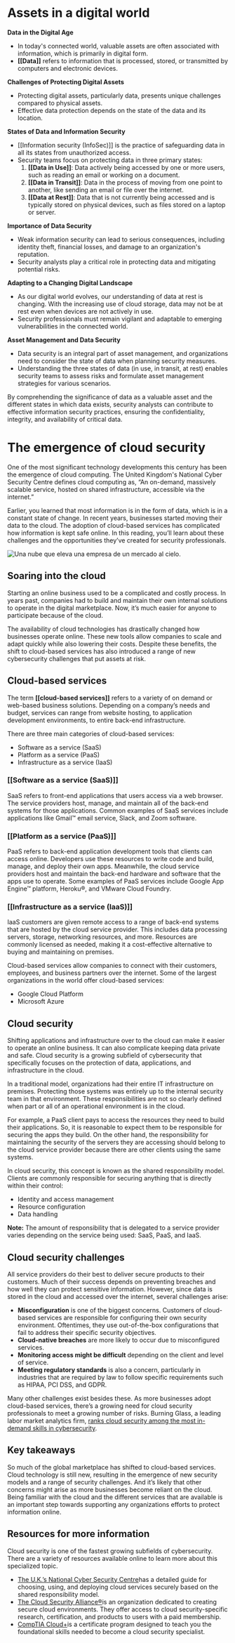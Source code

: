 # Assets in a digital world

**Data in the Digital Age**
- In today's connected world, valuable assets are often associated with information, which is primarily in digital form.
- **[[Data]]** refers to information that is processed, stored, or transmitted by computers and electronic devices.

**Challenges of Protecting Digital Assets**
- Protecting digital assets, particularly data, presents unique challenges compared to physical assets.
- Effective data protection depends on the state of the data and its location.

**States of Data and Information Security**
- [[Information security (InfoSec)]] is the practice of safeguarding data in all its states from unauthorized access.
- Security teams focus on protecting data in three primary states:
  1. **[[Data in Use]]**: Data actively being accessed by one or more users, such as reading an email or working on a document.
  2. **[[Data in Transit]]**: Data in the process of moving from one point to another, like sending an email or file over the internet.
  3. **[[Data at Rest]]**: Data that is not currently being accessed and is typically stored on physical devices, such as files stored on a laptop or server.

**Importance of Data Security**
- Weak information security can lead to serious consequences, including identity theft, financial losses, and damage to an organization's reputation.
- Security analysts play a critical role in protecting data and mitigating potential risks.

**Adapting to a Changing Digital Landscape**
- As our digital world evolves, our understanding of data at rest is changing. With the increasing use of cloud storage, data may not be at rest even when devices are not actively in use.
- Security professionals must remain vigilant and adaptable to emerging vulnerabilities in the connected world.

**Asset Management and Data Security**
- Data security is an integral part of asset management, and organizations need to consider the state of data when planning security measures.
- Understanding the three states of data (in use, in transit, at rest) enables security teams to assess risks and formulate asset management strategies for various scenarios.

By comprehending the significance of data as a valuable asset and the different states in which data exists, security analysts can contribute to effective information security practices, ensuring the confidentiality, integrity, and availability of critical data.

# The emergence of cloud security

One of the most significant technology developments this century has been the emergence of cloud computing. The United Kingdom's National Cyber Security Centre defines cloud computing as, “An on-demand, massively scalable service, hosted on shared infrastructure, accessible via the internet.”

Earlier, you learned that most information is in the form of data, which is in a constant state of change. In recent years, businesses started moving their data to the cloud. The adoption of cloud-based services has complicated how information is kept safe online. In this reading, you’ll learn about these challenges and the opportunities they’ve created for security professionals.

![Una nube que eleva una empresa de un mercado al cielo.](https://d3c33hcgiwev3.cloudfront.net/imageAssetProxy.v1/SJNR0mT7SN6WEubk8Dyxtg_6bf6d1efb4a54693a8ddd217158271f1_S34G006.png?expiry=1696550400000&hmac=Izuf_zHE1D70PIS9Tt5x64ZcWUNf7bvcU76m89r-_hU)

## Soaring into the cloud

Starting an online business used to be a complicated and costly process. In years past, companies had to build and maintain their own internal solutions to operate in the digital marketplace. Now, it’s much easier for anyone to participate because of the cloud.

The availability of cloud technologies has drastically changed how businesses operate online. These new tools allow companies to scale and adapt quickly while also lowering their costs. Despite these benefits, the shift to cloud-based services has also introduced a range of new cybersecurity challenges that put assets at risk.

## Cloud-based services

The term **[[cloud-based services]]** refers to a variety of on demand or web-based business solutions. Depending on a company’s needs and budget, services can range from website hosting, to application development environments, to entire back-end infrastructure.

There are three main categories of cloud-based services:

- Software as a service (SaaS)
- Platform as a service (PaaS)
- Infrastructure as a service (IaaS)

### **[[Software as a service (SaaS)]]**

SaaS refers to front-end applications that users access via a web browser. The service providers host, manage, and maintain all of the back-end systems for those applications. Common examples of SaaS services include applications like Gmail™ email service, Slack, and Zoom software.

### **[[Platform as a service (PaaS)]]**

PaaS refers to back-end application development tools that clients can access online. Developers use these resources to write code and build, manage, and deploy their own apps. Meanwhile, the cloud service providers host and maintain the back-end hardware and software that the apps use to operate. Some examples of PaaS services include Google App Engine™ platform, Heroku®, and VMware Cloud Foundry. 

### **[[Infrastructure as a service (IaaS)]]**

IaaS customers are given remote access to a range of back-end systems that are hosted by the cloud service provider. This includes data processing servers, storage, networking resources, and more. Resources are commonly licensed as needed, making it a cost-effective alternative to buying and maintaining on premises.

Cloud-based services allow companies to connect with their customers, employees, and business partners over the internet. Some of the largest organizations in the world offer cloud-based services:

- Google Cloud Platform
- Microsoft Azure

## Cloud security

Shifting applications and infrastructure over to the cloud can make it easier to operate an online business. It can also complicate keeping data private and safe. Cloud security is a growing subfield of cybersecurity that specifically focuses on the protection of data, applications, and infrastructure in the cloud.

In a traditional model, organizations had their entire IT infrastructure on premises. Protecting those systems was entirely up to the internal security team in that environment. These responsibilities are not so clearly defined when part or all of an operational environment is in the cloud.

For example, a PaaS client pays to access the resources they need to build their applications. So, it is reasonable to expect them to be responsible for securing the apps they build. On the other hand, the responsibility for maintaining the security of the servers they are accessing should belong to the cloud service provider because there are other clients using the same systems.

In cloud security, this concept is known as the shared responsibility model. Clients are commonly responsible for securing anything that is directly within their control:

- Identity and access management
- Resource configuration
- Data handling

**Note:** The amount of responsibility that is delegated to a service provider varies depending on the service being used: SaaS, PaaS, and IaaS.

## Cloud security challenges

All service providers do their best to deliver secure products to their customers. Much of their success depends on preventing breaches and how well they can protect sensitive information. However, since data is stored in the cloud and accessed over the internet, several challenges arise:

- **Misconfiguration** is one of the biggest concerns. Customers of cloud-based services are responsible for configuring their own security environment. Oftentimes, they use out-of-the-box configurations that fail to address their specific security objectives.
- **Cloud-native breaches** are more likely to occur due to misconfigured services.
- **Monitoring access might be difficult** depending on the client and level of service.
- **Meeting regulatory standards** is also a concern, particularly in industries that are required by law to follow specific requirements such as HIPAA, PCI DSS, and GDPR.

Many other challenges exist besides these. As more businesses adopt cloud-based services, there’s a growing need for cloud security professionals to meet a growing number of risks. Burning Glass, a leading labor market analytics firm, [ranks cloud security among the most in-demand skills in cybersecurity](https://www.burning-glass.com/wp-content/uploads/2020/10/Fastest_Growing_Cybersecurity_Skills_Report.pdf). 

## Key takeaways

So much of the global marketplace has shifted to cloud-based services. Cloud technology is still new, resulting in the emergence of new security models and a range of security challenges. And it’s likely that other concerns might arise as more businesses become reliant on the cloud. Being familiar with the cloud and the different services that are available is an important step towards supporting any organizations efforts to protect information online. 

## Resources for more information

Cloud security is one of the fastest growing subfields of cybersecurity. There are a variety of resources available online to learn more about this specialized topic.

- [The U.K.’s National Cyber Security Centre](https://www.ncsc.gov.uk/collection/cloud/understanding-cloud-services/cloud-security-shared-responsibility-model)has a detailed guide for choosing, using, and deploying cloud services securely based on the shared responsibility model.
- [The Cloud Security Alliance®](https://cloudsecurityalliance.org/)is an organization dedicated to creating secure cloud environments. They offer access to cloud security-specific research, certification, and products to users with a paid membership.
- [CompTIA Cloud+](https://www.comptia.org/blog/your-next-move-cloud-security-specialist)is a certificate program designed to teach you the foundational skills needed to become a cloud security specialist.